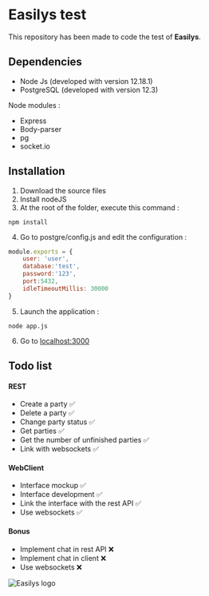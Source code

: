 # Easilys test
This repository has been made to code the test of **Easilys**.



## Dependencies 

- Node Js (developed with version 12.18.1)
- PostgreSQL (developed with version 12.3)

Node modules :

- Express
- Body-parser
- pg
- socket.io



## Installation

1. Download the source files
2. Install nodeJS
3. At the root of the folder, execute this command :
```
npm install
```
4. Go to postgre/config.js and edit the configuration :
```js
module.exports = {
    user: 'user',
    database:'test',
    password:'123',
    port:5432,
    idleTimeoutMillis: 30000
}
```
5. Launch the application :
```
node app.js
```
6. Go to [localhost:3000](http://localhost:3000)



## Todo list

#### REST

- Create a party ✅
- Delete a party ✅
- Change party status ✅
- Get parties ✅
- Get the number of unfinished parties ✅
- Link with websockets ✅

#### WebClient

- Interface mockup ✅
- Interface development ✅
- Link the interface with the rest API ✅
- Use websockets ✅


#### Bonus

- Implement chat in rest API ❌
- Implement chat in client ❌
- Use websockets ❌



![Easilys logo](https://www.jaimelesstartups.fr/wp-content/uploads/2018/05/easilys.jpg)
